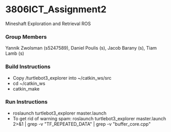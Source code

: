# 3806ICT_Assignment2
Mineshaft Exploration and Retrieval ROS

### Group Members
Yannik Zwolsman (s5247589), Daniel Poulis (s), Jacob Barany (s), Tiam Lamb (s)

### Build Instructions
- Copy /turtlebot3_explorer into ~/catkin_ws/src
- cd ~/catkin_ws
- catkin_make

### Run Instructions
- roslaunch turtlebot3_explorer master.launch
- To get rid of warning spam: roslaunch turtlebot3_explorer master.launch 2>&1 | grep -v "TF_REPEATED_DATA" | grep -v "buffer_core.cpp"